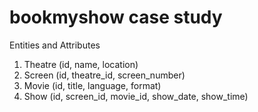 # bookmyshow case study

Entities and Attributes
1.	Theatre (id, name, location)
2.	Screen (id, theatre_id, screen_number)
3.	Movie (id, title, language, format)
4.	Show (id, screen_id, movie_id, show_date, show_time)
